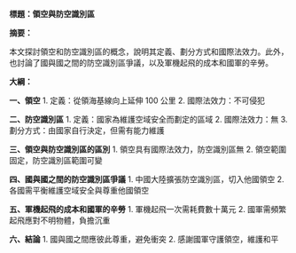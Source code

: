 **標題：領空與防空識別區**

**摘要：**

本文探討領空和防空識別區的概念，說明其定義、劃分方式和國際法效力。此外，也討論了國與國之間的防空識別區爭議，以及軍機起飛的成本和國軍的辛勞。

**大綱：**

**一、領空**
    1. 定義：從領海基線向上延伸 100 公里
    2. 國際法效力：不可侵犯

**二、防空識別區**
    1. 定義：國家為維護空域安全而劃定的區域
    2. 國際法效力：無
    3. 劃分方式：由國家自行決定，但需有能力維護

**三、領空與防空識別區的區別**
    1. 領空具有國際法效力，防空識別區無
    2. 領空範圍固定，防空識別區範圍可變

**四、國與國之間的防空識別區爭議**
    1. 中國大陸擴張防空識別區，切入他國領空
    2. 各國需平衡維護空域安全與尊重他國領空

**五、軍機起飛的成本和國軍的辛勞**
    1. 軍機起飛一次需耗費數十萬元
    2. 國軍需頻繁起飛應對不明物體，負擔沉重

**六、結論**
    1. 國與國之間應彼此尊重，避免衝突
    2. 感謝國軍守護領空，維護和平